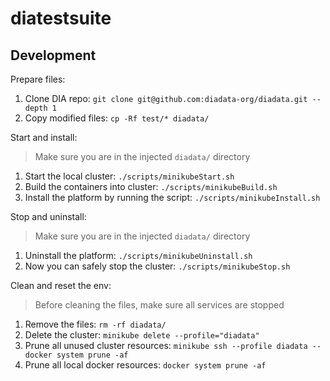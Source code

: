 # diatestsuite

## Development

Prepare files:

1. Clone DIA repo: `git clone git@github.com:diadata-org/diadata.git --depth 1`
2. Copy modified files: `cp -Rf test/* diadata/`

Start and install:

> Make sure you are in the injected `diadata/` directory

1. Start the local cluster: `./scripts/minikubeStart.sh`
2. Build the containers into cluster: `./scripts/minikubeBuild.sh`
3. Install the platform by running the script: `./scripts/minikubeInstall.sh`

Stop and uninstall:

> Make sure you are in the injected `diadata/` directory

1. Uninstall the platform: `./scripts/minikubeUninstall.sh`
2. Now you can safely stop the cluster: `./scripts/minikubeStop.sh`

Clean and reset the env:

> Before cleaning the files, make sure all services are stopped

1. Remove the files: `rm -rf diadata/`
2. Delete the cluster: `minikube delete --profile="diadata"`
3. Prune all unused cluster resources: `minikube ssh --profile diadata -- docker system prune -af`
4. Prune all local docker resources: `docker system prune -af`